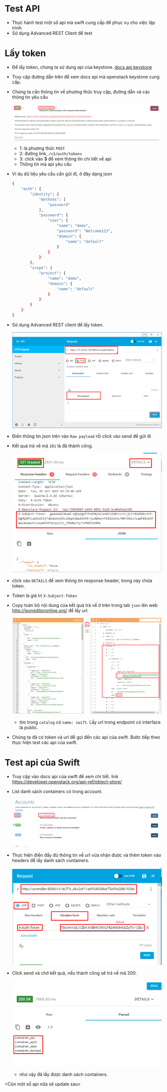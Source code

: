 # Test API
- Thực hành test một số api mà swift cung cấp để phục vụ cho việc lập trình.
- Sử dụng Advanced REST Client để test

# Lấy token 
- Để lấy token, chúng ta sử dụng api của keystone. [docs api keystone](https://developer.openstack.org/api-ref/identity/v3/index.html)
- Truy cập đường dẫn trên để xem docs api mà openstack keystone cung cấp.
- Chúng ta cần thông tin về phương thức truy cập, đường dẫn và các thông tin yêu cầu

	![](./images/api_keystone.png)
	
	- 1: là phương thức `POST`
	- 2: đường link, `/v3/auth/tokens`
	- 3: click vào **3** để xem thông tin chi tiết về api
	- Thông tin mà api yêu cầu
	
- Ví dụ dữ liệu yêu cầu cần gửi đi, ở đây dạng json

	```sh
	{
		"auth": {
			"identity": {
				"methods": [
					"password"
				],
				"password": {
					"user": {
						"name": "demo",
						"password": "Welcome123",
						"domain": {
							"name": "default"
						}
					}
				}
			},
			"scope": {
				"project": {
					"name": "demo",
					"domain": {
						"name": "default"
					}
				}
			}
		}
	}
	```
	
- Sử dụng Advanced REST client để lấy token.
	
	![](./images/api_rest.png)
	
- Điền thông tin json trên vào `Raw payload` rồi click vào send để gửi đi
- Kết quả trả về mã `201` là đã thành công.

	![](./images/api_result.png)
	
- click vào `DETAILS` để xem thông tin response header, trong này chứa token.
- Token là giá trị `X-Subject-Token`
	
- Copy toàn bộ nội dung của kết quả trả về ở trên trong tab `json` lên web http://jsoneditoronline.org/ để lấy url.

	![](./images/api_url.png)
	
	- tìm trong `catalog` có `name: swift`. Lấy url trong endpoint có interface là public.
	
- Chúng ta đã có token và url để gọi đến các api của swift. Bước tiếp theo thực hiện test các api của swift.

# Test api của Swift
- Truy cập vào docs api của swift để xem chi tiết. link https://developer.openstack.org/api-ref/object-store/
- List danh sách containers có trong account.

	![](./images/api_swift.png)
	
- Thực hiện điền đầy đủ thông tin về url vừa nhận được và thêm token vào headers để lấy danh sách containers.

	![](./images/api_get_container.png)
	
- Click send và chờ kết quả, nếu thành công sẽ trả về mã 200.
	
	![](./images/containers.png)
	
	- như vậy đã lấy được danh sách containers.
	

<Còn một số api nữa sẽ update sau>